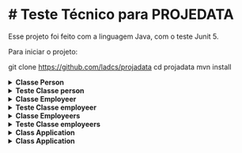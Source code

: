 # # Teste Técnico para PROJEDATA

Esse projeto foi feito com a linguagem Java, com o teste Junit 5.

Para iniciar o projeto:

git clone https://github.com/ladcs/projadata
cd projadata
mvn install

<details><summary><strong> Classe Person </summary></strong> <br />

A classe person tem os parámetros nome (name) e data de nascimento (birthdate), há um método (birthdateToDayMonthYear) responsável por mudar birthdate de LocalDate para string com o formato dd/mm/yyy.

</details>
<details><summary><strong> Teste Classe person </summary></strong> <br/>

Cria uma nova person, coloca o nome Luciano e a data de nascimento 1992-02-19. Então testa se retorna Luciano como String para personTest1.name e LocalDate 1992-02-19 para personTest1.birthdate, testa o método birthdateToDayMonthYear da seguinte maneira: personTest1.birthdateToDayMonthYear retorna 19/02/1992.
</details>

<details><summary><strong> Classe Employeer </summary></strong> <br />

A classe employeer extende a classe person, assim ela herda as duas propriedades da mesma e o método birthdateToDayMonthYear. tem os parámetros nome (name), data de nascimento (birthdate), salário (remuneration) e função (function) como publicas, todos devem ser enviados na criação de um novo objeto, enquanto o parámetro remuneração em string (remunerationString) é privada tendo seu getter (getRemunerationString) e seu setter (setRemunarationStringWithPercentual), onde o primeiro retorna o preço com o valor m.cdu,dd fazendo uso do methodo privado remunerationToString para a formatação. O setter da remuneração recebe um inteiro que é convertido para porcentagem e muda o valor. Há também o método público para retornar o número de salário mínimo (numberOfRemuneration), esse recebe um double, sendo o valor do salário mínimo, e retorna a quantidade em inteiro de salário.

</details>
<details><summary><strong> Teste Classe employeer</strong> </summary> <br/>

Cria um novo empregado, coloca o nome employeer1, a data de nascimento 1992-02-19, salário 3000.00 e função dev. Então testa se retorna employeer1 como String para employeer1.name, LocalDate 1992-02-19 para employeer1.birthdate, BigDecimal 3000.00 para employeer1.remuneration e dev para employeer1.function, testa o método birthdateToDayMonthYear da seguinte maneira: employeer1.birthdateToDayMonthYear retorna 19/02/1992, testa se employeer1.getRemunerationString retorna 3.000,00 com uma redução de 10 porcento no salário, testa se employeer1.getRemunerationString retorna 2.700,00, com o incremento de 10, em 2.700,00, retorna 2.970,00 em employeer1.getRemunerationString.

Criando um employeer2 com o salário de 3000.92, testa se retorna em employeer2.getRemunerationString 3.000,92, incrementando 10 testa se employeer2.getRemunerationString retorna 3.301,01.

Para o método numberOfRemuneration testos recebendo o valor de 1212 para um employeer3, com o salário de 1.212,00 no primeiro momento testo se retorn 1, aumento o salário em 100% testou se retorna 2, dobrou o salário e testou se retorna 4 e por fim teve um aumento de 24% e testou se ainda retorna 4.
</details>

<details><summary><strong> Classe Employeers </summary></strong> <br />
Há uma propriedade pública que é um list da classe Employeer.

Há dois método público: includeEmployeer, para adicionar funcionário e deleteEmployeer para deletar funcionário.
</details>
<details><summary><strong> Teste Classe employeers</strong> </summary> <br/>
Criou-se 10 funcionários, com nomes, salários, dia de nascimento e funções diferentes. Colocou na propriedade da classe Employeers, employeers, testou se há 10 empregados na propriedade, se Maria é a primeira funcionária, se a Alice é a quinta funcionária e se a Helena é a última funcionária.

Pegou a quinta funcionária e armazenou em uma variavel do tipo Employeer e armazenou em outra variavel o sexto funcionário.

Deletou o quinto funcionário e testou se o nome do quinto funcionário atual é diferente do quinto funcionário anterior e testou se o nome do sexto funcionário anteriormente é o nome do quinto funcionário atual.
</details>
<details><strong><summary> Class Application</strong></summary> <br/>
Cria-se 10 funcionários, metodo insertAll(privada), usando a class Employeers para armazenar na propriedade emp (privada).

Imprime todos os funcionários registrados na propriedade emp, metodo printAllEmployeers(privada).

Há um get para emp, getEmp(público).

Acha um funcionário pelo nome e então deleta, deteleFirstByName(público).

Mudança percentual no salário, inc(público), recebe um int, esse pode aumentar ou diminuir o salário.
</details>

<details><strong><summary> Class Application</strong></summary> <br/>

Para testar se cria a lista, usa-se o mesmo metodo de teste da classe Employeers, apenas para criação, com a diferença que usa a classe Employeer para conferir se esta tudo de acordo.

Para o segundo teste usou o mesmo procefimento para testar a classe Employeers com a diferença que usou a class Employeer.

Testou-se para o funcionário 1, Maria e o funcionário 5, Alice. Aumento o salário de todos em 10% testou se o salário inicial das duas não é igual ao atual, então incrementou com a o método setRemunarationStringWithPercentual da class Employeer e comparou se é igual.

